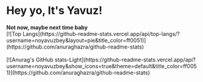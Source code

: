 <h1>Hey yo, It's Yavuz!</h1>
<b>Not now, maybe next time baby</b><br>
[![Top Langs](https://github-readme-stats.vercel.app/api/top-langs/?username=noyavuzbey&layout=pie&title_color=ff0051)](https://github.com/anuraghazra/github-readme-stats)<br><br>
[![Anurag's GitHub stats-Light](https://github-readme-stats.vercel.app/api?username=noyavuzbey&show_icons=true&theme=default&title_color=ff0051)](https://github.com/anuraghazra/github-readme-stats)
